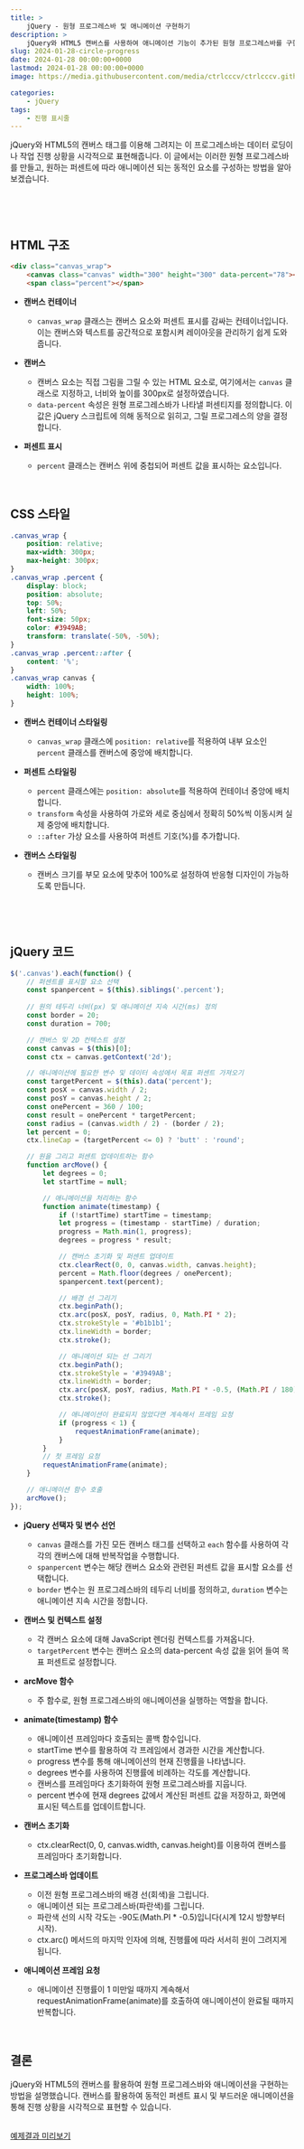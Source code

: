 ```yaml
---
title: >  
    jQuery - 원형 프로그레스바 및 애니메이션 구현하기
description: >  
    jQuery와 HTML5 캔버스를 사용하여 애니메이션 기능이 추가된 원형 프로그레스바를 구현하는 방법을 자세히 소개합니다.
slug: 2024-01-28-circle-progress
date: 2024-01-28 00:00:00+0000
lastmod: 2024-01-28 00:00:00+0000
image: https://media.githubusercontent.com/media/ctrlcccv/ctrlcccv.github.io/master/assets/img/post/2024-01-28-circle-progress.webp

categories:
    - jQuery
tags:
    - 진행 표시줄
---
```

jQuery와 HTML5의 캔버스 태그를 이용해 그려지는 이 프로그레스바는 데이터 로딩이나 작업 진행 상황을 시각적으로 표현해줍니다. 이 글에서는 이러한 원형 프로그레스바를 만들고, 원하는 퍼센트에 따라 애니메이션 되는 동적인 요소를 구성하는 방법을 알아보겠습니다.   

<br>

<ins class="adsbygoogle"
     style="display:block; text-align:center;"
     data-ad-layout="in-article"
     data-ad-format="fluid"
     data-ad-client="ca-pub-8535540836842352"
     data-ad-slot="2974559225"></ins>
<script>
     (adsbygoogle = window.adsbygoogle || []).push({});
</script>


<br>

## HTML 구조
```html
<div class="canvas_wrap">
    <canvas class="canvas" width="300" height="300" data-percent="78"></canvas>
    <span class="percent"></span>

```
* **캔버스 컨테이너**
  * `canvas_wrap` 클래스는 캔버스 요소와 퍼센트 표시를 감싸는 컨테이너입니다. 이는 캔버스와 텍스트를 공간적으로 포함시켜 레이아웃을 관리하기 쉽게 도와줍니다.

* **캔버스**
  * 캔버스 요소는 직접 그림을 그릴 수 있는 HTML 요소로, 여기에서는 `canvas` 클래스로 지정하고, 너비와 높이를 300px로 설정하였습니다.
  * `data-percent` 속성은 원형 프로그레스바가 나타낼 퍼센티지를 정의합니다. 이 값은 jQuery 스크립트에 의해 동적으로 읽히고, 그릴 프로그레스의 양을 결정합니다.

* **퍼센트 표시**
  * `percent` 클래스는 캔버스 위에 중첩되어 퍼센트 값을 표시하는 요소입니다.  
<br>  

## CSS 스타일

```css
.canvas_wrap {
    position: relative;
    max-width: 300px;
    max-height: 300px;
}
.canvas_wrap .percent {
    display: block;
    position: absolute;
    top: 50%;
    left: 50%;
    font-size: 50px;
    color: #3949AB;
    transform: translate(-50%, -50%);
}
.canvas_wrap .percent::after {
    content: '%';
}
.canvas_wrap canvas {
    width: 100%;
    height: 100%;
}
```
* **캔버스 컨테이너 스타일링**
  * `canvas_wrap` 클래스에 `position: relative`를 적용하여 내부 요소인 `percent` 클래스를 캔버스에 중앙에 배치합니다.

* **퍼센트 스타일링**
  * `percent` 클래스에는 `position: absolute`를 적용하여 컨테이너 중앙에 배치합니다.
  * `transform` 속성을 사용하여 가로와 세로 중심에서 정확히 50%씩 이동시켜 실제 중앙에 배치합니다.
  * `::after` 가상 요소를 사용하여 퍼센트 기호(%)를 추가합니다.

* **캔버스 스타일링**
  * 캔버스 크기를 부모 요소에 맞추어 100%로 설정하여 반응형 디자인이 가능하도록 만듭니다.   

<br>

<ins class="adsbygoogle"
     style="display:block; text-align:center;"
     data-ad-layout="in-article"
     data-ad-format="fluid"
     data-ad-client="ca-pub-8535540836842352"
     data-ad-slot="2974559225"></ins>
<script>
     (adsbygoogle = window.adsbygoogle || []).push({});
</script>


<br>

## jQuery 코드

```js
$('.canvas').each(function() { 
    // 퍼센트를 표시할 요소 선택
    const spanpercent = $(this).siblings('.percent');
    
    // 원의 테두리 너비(px) 및 애니메이션 지속 시간(ms) 정의 
    const border = 20;
    const duration = 700; 

    // 캔버스 및 2D 컨텍스트 설정
    const canvas = $(this)[0]; 
    const ctx = canvas.getContext('2d');

    // 애니메이션에 필요한 변수 및 데이터 속성에서 목표 퍼센트 가져오기
    const targetPercent = $(this).data('percent');
    const posX = canvas.width / 2;
    const posY = canvas.height / 2;
    const onePercent = 360 / 100;
    const result = onePercent * targetPercent;
    const radius = (canvas.width / 2) - (border / 2);
    let percent = 0;
    ctx.lineCap = (targetPercent <= 0) ? 'butt' : 'round';

    // 원을 그리고 퍼센트 업데이트하는 함수
    function arcMove() {
        let degrees = 0;
        let startTime = null;

        // 애니메이션을 처리하는 함수
        function animate(timestamp) {
            if (!startTime) startTime = timestamp;
            let progress = (timestamp - startTime) / duration;
            progress = Math.min(1, progress);
            degrees = progress * result;

            // 캔버스 초기화 및 퍼센트 업데이트
            ctx.clearRect(0, 0, canvas.width, canvas.height);
            percent = Math.floor(degrees / onePercent);
            spanpercent.text(percent);

            // 배경 선 그리기
            ctx.beginPath();
            ctx.arc(posX, posY, radius, 0, Math.PI * 2);
            ctx.strokeStyle = '#b1b1b1';
            ctx.lineWidth = border;
            ctx.stroke();

            // 애니메이션 되는 선 그리기
            ctx.beginPath();
            ctx.strokeStyle = '#3949AB';
            ctx.lineWidth = border;
            ctx.arc(posX, posY, radius, Math.PI * -0.5, (Math.PI / 180) * degrees - (Math.PI / 2));
            ctx.stroke();

            // 애니메이션이 완료되지 않았다면 계속해서 프레임 요청
            if (progress < 1) {
                requestAnimationFrame(animate);
            }
        }
        // 첫 프레임 요청
        requestAnimationFrame(animate);
    }

    // 애니메이션 함수 호출
    arcMove();
});
```
* **jQuery 선택자 및 변수 선언**
  * `canvas` 클래스를 가진 모든 캔버스 태그를 선택하고 `each` 함수를 사용하여 각각의 캔버스에 대해 반복작업을 수행합니다.
  * `spanpercent` 변수는 해당 캔버스 요소와 관련된 퍼센트 값을 표시할 요소를 선택합니다.
  * `border` 변수는 원 프로그레스바의 테두리 너비를 정의하고, `duration` 변수는 애니메이션 지속 시간을 정합니다.

* **캔버스 및 컨텍스트 설정**
  * 각 캔버스 요소에 대해 JavaScript 렌더링 컨텍스트를 가져옵니다.
  * `targetPercent` 변수는 캔버스 요소의 data-percent 속성 값을 읽어 들여 목표 퍼센트로 설정합니다.

* **arcMove 함수**
  * 주 함수로, 원형 프로그레스바의 애니메이션을 실행하는 역할을 합니다.

* **animate(timestamp) 함수**
  * 애니메이션 프레임마다 호출되는 콜백 함수입니다.
  * startTime 변수를 활용하여 각 프레임에서 경과한 시간을 계산합니다.
  * progress 변수를 통해 애니메이션의 현재 진행률을 나타냅니다.
  * degrees 변수를 사용하여 진행률에 비례하는 각도를 계산합니다.
  * 캔버스를 프레임마다 초기화하여 원형 프로그레스바를 지웁니다.
  * percent 변수에 현재 degrees 값에서 계산된 퍼센트 값을 저장하고, 화면에 표시된 텍스트를 업데이트합니다.

* **캔버스 초기화**
  * ctx.clearRect(0, 0, canvas.width, canvas.height)를 이용하여 캔버스를 프레임마다 초기화합니다.

* **프로그레스바 업데이트**
  * 이전 원형 프로그레스바의 배경 선(회색)을 그립니다.
  * 애니메이션 되는 프로그레스바(파란색)를 그립니다.
  * 파란색 선의 시작 각도는 -90도(Math.PI * -0.5)입니다(시계 12시 방향부터 시작).
  * ctx.arc() 메서드의 마지막 인자에 의해, 진행률에 따라 서서히 원이 그려지게 됩니다.

* **애니메이션 프레임 요청**
  * 애니메이션 진행률이 1 미만일 때까지 계속해서 requestAnimationFrame(animate)를 호출하여 애니메이션이 완료될 때까지 반복합니다.  
<br>

## 결론
jQuery와 HTML5의 캔버스를 활용하여 원형 프로그레스바와 애니메이션을 구현하는 방법을 설명했습니다. 캔버스를 활용하여 동적인 퍼센트 표시 및 부드러운 애니메이션을 통해 진행 상황을 시각적으로 표현할 수 있습니다.   
<br>

<div class="btn_wrap">
    <a target="_blank" href="https://ctrlcccv.github.io/ctrlcccv-demo/2024-01-28-circle-progress/" target="_blank">예제결과 미리보기</a>
</div>

